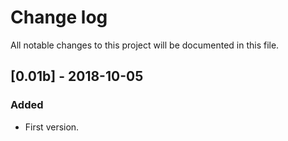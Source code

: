 # Change log
All notable changes to this project will be documented in this file.

## [0.01b] - 2018-10-05
### Added
- First version.
